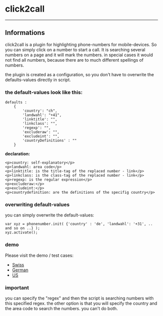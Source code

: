 # click2call
----------------------------

## Informations

click2call is a plugin for highlighting phone-numbers for mobile-devices. So you can simply click on a number to start a call. 
It is searching several numbers on a page and it will mark the numbers. in special cases it would not find all numbers, because there are to much
different spellings of numbers.

the plugin is created as a configuration, so you don't have to overwrite the defaults-values directly in script.


### the default-values look like this:

	defaults : 
		{
			'country': "ch",
			'landwahl': "+41",
			'linktitle': "",
			'linkclass': "",
			'regexp': "",
			'excluderaw': "",
			'excludeint': "",
			'countryDefinitions' : ""	
		}
	
<b> declaration: </b>

	<p>country: self-explanatory</p>
	<p>landwahl: area code</p>
	<p>linktitle: is the title-tag of the replaced number - link</p>
	<p>linkclass: is the class-tag of the replaced number - link</p>
	<p>regexp: is the regular expression</p>
	<p>excluderaw:</p>
	<p>excludeint:</p>
	<p>countrydefinition: are the definitions of the specifig country</p>


### overwriting default-values

you can simply overwrite the default-values:

	var xyz = phonenumber.init( {'country' : 'de', 'landwahl': '+31', .. and so on ..} );
	xyz.activate();

### demo
Please visit the demo / test cases:
* [Swiss](http://htmlpreview.github.com/?https://raw.github.com/backslashag/click2call/master/exampleCountryNumbers/click2call_CH.html)
* [German](http://htmlpreview.github.com/?https://raw.github.com/backslashag/click2call/master/exampleCountryNumbers/click2call_DE.html)
* [US](http://htmlpreview.github.com/?https://raw.github.com/backslashag/click2call/master/exampleCountryNumbers/click2call_USA.html)

### important

you can specify the "regex" and then the script is searching numbers with this specified regex. 
the other option is that you will specify the country and the area code to search the numbers. you can't do both.

